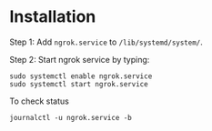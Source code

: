 # Installation

Step 1: Add `ngrok.service` to `/lib/systemd/system/`.

Step 2: Start ngrok service by typing:

```
sudo systemctl enable ngrok.service
sudo systemctl start ngrok.service
```

To check status

```
journalctl -u ngrok.service -b
```